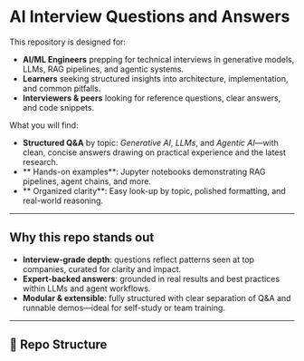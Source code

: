 # AI Interview Questions and Answers

This repository is designed for:

- **AI/ML Engineers** prepping for technical interviews in generative models, LLMs, RAG pipelines, and agentic systems.  
- **Learners** seeking structured insights into architecture, implementation, and common pitfalls.  
- **Interviewers & peers** looking for reference questions, clear answers, and code snippets.

What you will find:

- **Structured Q&A** by topic: *Generative AI*, *LLMs*, and *Agentic AI*—with clean, concise answers drawing on practical experience and the latest research.  
- ** Hands-on examples**: Jupyter notebooks demonstrating RAG pipelines, agent chains, and more.  
- ** Organized clarity**: Easy look-up by topic, polished formatting, and real-world reasoning.

---

## Why this repo stands out

- **Interview-grade depth**: questions reflect patterns seen at top companies, curated for clarity and impact.  
- **Expert-backed answers**: grounded in real results and best practices within LLMs and agent workflows.  
- **Modular & extensible**: fully structured with clear separation of Q&A and runnable demos—ideal for self-study or team training.

---

## 📂 Repo Structure
